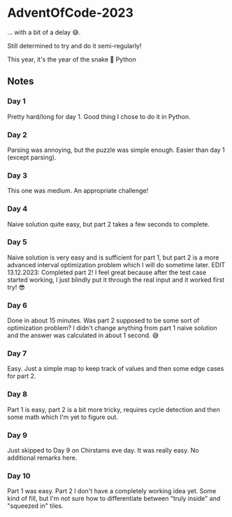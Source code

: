# AdventOfCode-2023

... with a bit of a delay 😅.

Still determined to try and do it semi-regularly!

This year, it's the year of the snake 🐍 Python


## Notes

### Day 1

Pretty hard/long for day 1. Good thing I chose to do it in Python.

### Day 2

Parsing was annoying, but the puzzle was simple enough. Easier than day 1 (except parsing).

### Day 3

This one was medium. An appropriate challenge!

### Day 4

Naive solution quite easy, but part 2 takes a few seconds to complete.


### Day 5

Naive solution is very easy and is sufficient for part 1, but part 2 is a more advanced interval optimization problem which I will do sometime later.
EDIT 13.12.2023: Completed part 2! I feel great because after the test case started working, I just blindly put it through the real input and it worked first try! 😎 

### Day 6

Done in about 15 minutes. Was part 2 supposed to be some sort of optimization problem? I didn't change anything from part 1 naive solution and the answer was calculated in about 1 second. 😅

### Day 7

Easy. Just a simple map to keep track of values and then some edge cases for part 2.

### Day 8

Part 1 is easy, part 2 is a bit more tricky, requires cycle detection and then some math which I'm yet to figure out.

### Day 9

Just skipped to Day 9 on Chirstams eve day. It was really easy. No additional remarks here.

### Day 10

Part 1 was easy. Part 2 I don't have a completely working idea yet. Some kind of fill, but I'm not sure how to differentiate between "truly inside" and "squeezed in" tiles.


